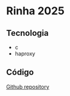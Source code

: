 # Rinha 2025

## Tecnologia
- c
- haproxy

## Código
[Github repository](https://github.com/thiagorigonatti/rinha-2025)